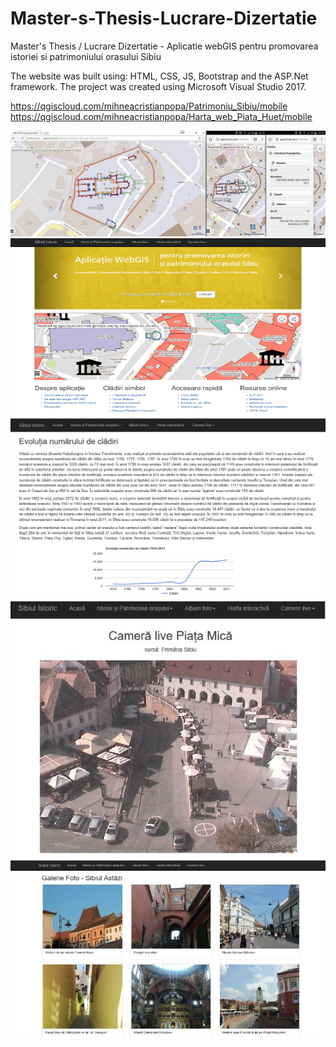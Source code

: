 # Master-s-Thesis-Lucrare-Dizertatie
Master's Thesis / Lucrare Dizertatie - Aplicatie webGIS pentru promovarea istoriei si patrimoniului orasului Sibiu

The website was built using: HTML, CSS, JS, Bootstrap and the ASP.Net framework. The project was created using Microsoft Visual Studio 2017.

https://qgiscloud.com/mihneacristianpopa/Patrimoniu_Sibiu/mobile
https://qgiscloud.com/mihneacristianpopa/Harta_web_Piata_Huet/mobile

![Image description](https://raw.githubusercontent.com/mihneacristian/Master-s-Thesis-Lucrare-Dizertatie/master/Imagini/Word/Desktop.jpg)
![Image description](https://raw.githubusercontent.com/mihneacristian/Master-s-Thesis-Lucrare-Dizertatie/master/Imagini/Word/1.png)
![Image description](https://raw.githubusercontent.com/mihneacristian/Master-s-Thesis-Lucrare-Dizertatie/master/Imagini/Word/2.png)
![Image description](https://raw.githubusercontent.com/mihneacristian/Master-s-Thesis-Lucrare-Dizertatie/master/Imagini/Word/3.jpg)
![Image description](https://raw.githubusercontent.com/mihneacristian/Master-s-Thesis-Lucrare-Dizertatie/master/Imagini/Word/4.jpg)
